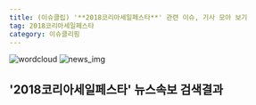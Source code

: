 ```yaml
---
title: (이슈클립) '**2018코리아세일페스타**' 관련 이슈, 기사 모아 보기
tag: 2018코리아세일페스타
category: 이슈클리핑
---
```

![wordcloud](https://s3.ap-northeast-2.amazonaws.com/lyrics101-wordcloud/2018-09-28-1538126135.png)
![news_img](https://user-images.githubusercontent.com/42597476/44507050-1206f400-a6e4-11e8-8d98-7ffbfebb353f.png)
## **'**2018코리아세일페스타**'** 뉴스속보 검색결과

